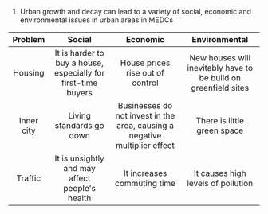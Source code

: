 1. Urban growth and decay can lead to a variety of social, economic and environmental issues in urban areas in MEDCs

| Problem  |                           Social                            |                                 Economic                                 |                         Environmental                         |
|:--------:|:-----------------------------------------------------------:|:------------------------------------------------------------------------:|:-------------------------------------------------------------:|
| Housing  |It is harder to buy a house, especially for first-time buyers|                     House prices rise out of control                     |New houses will inevitably have to be build on greenfield sites|
|Inner city|                  Living standards go down                   |Businesses do not invest in the area, causing a negative multiplier effect|                  There is little green space                  |
| Traffic  |       It is unsightly and may affect people's health        |                       It increases commuting time                        |              It causes high levels of pollution               |
